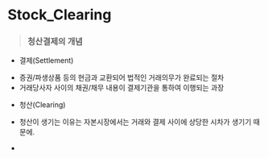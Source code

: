 # Stock_Clearing
>### 청산결제의 개념
- 결제(Settlement)
 + 증권/파생상품 등의 현금과 교환되어 법적인 거래의무가 완료되는 절차
 +  거래당사자 사이의 채권/채무 내용이 결제기관을 통하여 이행되는 과장

- 청산(Clearing)
 + 청산이 생기는 이유는 자본시장에서는 거래와 결제 사이에 상당한 시차가 생기기 때문에.
 - 
